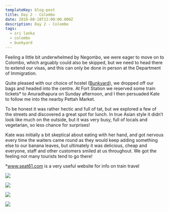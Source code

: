 ```yaml
---
templateKey: blog-post
title: Day 2 - Colombo
date: 2018-08-18T12:00:00.000Z
description: Day 2 - Colombo
tags:
  - sri lanka
  - colombo
  - bunkyard
---
```


Feeling a little bit underwhelmed by Negombo, we were eager to move on to Colombo, which arguably could also be skipped, but we need to head there to extend our visas, and this can only be done in person at the Department of Immigration.

Quite pleased with our choice of hostel ([Bunkyard](http://bunkyardhostels.com/)), we dropped off our bags and headed into the centre. At Fort Station we reserved some train tickets\* to Anuradhapura on Sunday afternoon, and I then persuaded Kate to follow me into the nearby Pettah Market.

To be honest it was rather hectic and full of tat, but we explored a few of the streets and discovered a great spot for lunch. In true Asian style it didn’t look like much on the outside, but it was very busy, full of locals and vegetarian, so less chance for surprises!

Kate was initially a bit skeptical about eating with her hand, and got nervous every time the waiters came round as they would keep adding something else to our banana leaves, but ultimately it was delicious, cheap and everyone, staff and other customers smiled at us throughout. We got the feeling not many tourists tend to go there!

\*www.seat61.com is a very useful website for info on train travel

![](/img/20180818_01.jpg)

![](/img/20180818_02.jpg)

![](/img/20180818_03.jpg)

![](/img/20180818_04.jpg)
